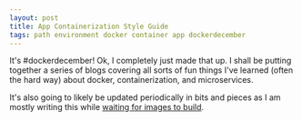 ```yaml
---
layout: post
title: App Containerization Style Guide
tags: path environment docker container app dockerdecember
---
```



It's #dockerdecember! Ok, I completely just made that up. I shall be putting together
a series of blogs covering all sorts of fun things I've learned (often the hard way)
about docker, containerization, and microservices.  

It's also going to likely be updated periodically in bits and pieces as I am mostly 
writing this while [waiting for images to build](https://xkcd.com/303/). 